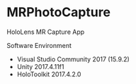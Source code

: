 # MRPhotoCapture
HoloLens MR Capture App

Software Environment  
- Visual Studio Community 2017 (15.9.2)
- Unity 2017.4.11f1
- HoloToolkit 2017.4.2.0
